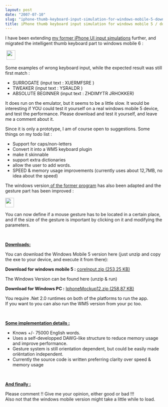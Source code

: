 ```yaml
---
layout: post
date: "2007-07-10"
slug: "iphone-thumb-keyboard-input-simulation-for-windows-mobile-5-download-available"
title: iPhone thumb keyboard input simulation for windows mobile 5 / download available
---
```


<p>
I have been&nbsp;extending <a href="https://www.corebvba.be/blog/IPhone+UI+Study+Keyboard+Text+Input+And+Gestures+Mock+Up+Download+Here">my&nbsp;former iPhone UI input simulations</a> further, and migrated the intelligent thumb keyboard part to windows mobile 6 : 
</p>
<p>
&nbsp;<img src="/blog/content/binary/iphoneMockupWM6.GIF" border="0" alt="" width="28" height="30" /> 
</p>
<p>
Some examples of wrong keyboard input, while the expected result was still first match : 
</p>
<ul class="rml-list">
	<li>SURROGATE (input text&nbsp;: XUERMFSRE ) </li>
	<li>TWEAKER (input text : YSRALDR ) </li>
	<li>ABSOLUTE BEGINNER (input text : ZHDIMYTR JRHOKKER)</li>
</ul>
<p>
It does run on the emulator, but it seems to be a little slow. It would be interesting if YOU could test it yourself on a real windows mobile 5 device, and test the performance. Please download and test it yourself, and leave me a comment about it. 
</p>
<p>
Since it is only a prototype, I&nbsp;am of course open to suggestions. Some things on my todo list : 
</p>
<ul>
	<li>Support for caps/non-letters </li>
	<li>Convert it into a WM5 keyboard plugin </li>
	<li>make it skinnable </li>
	<li>support extra dictionaries </li>
	<li>allow the user to add words. </li>
	<li>SPEED &amp; memory usage improvements (currently uses about 12,7MB, no idea about the speed)</li>
</ul>
<p>
The windows version<a href="https://www.corebvba.be/blog/IPhone+UI+Study+Keyboard+Text+Input+And+Gestures+Mock+Up+Download+Here"> of the former program</a> has also been adapted and the gesture part has been improved : 
</p>
<p>
<img src="/blog/content/binary/iphoneMockupPC2.GIF" border="0" alt="" width="28" height="30" /> 
</p>
<p>
You can now define if a mouse gesture has to be located in a certain place, and if the size of the gesture is important by clicking on it and modifying the parameters. 
</p>
<p>
&nbsp;
</p>
<p>
<u><strong>Downloads:</strong></u> 
</p>
<p>
You can download the Windows Mobile 5 version here (just unzip and copy the exe to your device, and execute it from there): 
</p>
<p>
<strong>Download for windows mobile 5 :</strong>&nbsp;<a href="https://www.corebvba.be/blog/content/binary/coreInput.zip">coreInput.zip (253,25 KB)</a> 
</p>
<p>
The Windows Version can be found here (unzip &amp; run) 
</p>
<p>
<strong>Download for Windows&nbsp;PC :</strong> <a href="https://www.corebvba.be/blog/content/binary/IphoneMockup12.zip">IphoneMockup12.zip (258,87 KB)</a> 
</p>
<p>
You require .Net 2.0 runtimes on both of the platforms to run the app.<br />
If you want to you can also run the WM5 version from your pc too. 
</p>
<p>
&nbsp;
</p>
<p>
<u><strong>Some implementation details :</strong></u> 
</p>
<ul>
	<li>Knows +/- 75000 English words. </li>
	<li>Uses a self-developped DAWG-like structure to reduce memory usage and improve performance. </li>
	<li>Gesture system is still orientation dependent, but could be easily made ori&euml;ntation independent. </li>
	<li>Currently the source code is written preferring clarity over speed &amp; memory usage</li>
</ul>
<p>
&nbsp;
</p>
<p>
<u><strong>And finally :</strong></u> 
</p>
<p>
Please comment !! Give me your opinion, either good or bad !!!<br />
Also not that the windows mobile version might take a little while to load. 
</p>
<p>
&nbsp;
</p>
